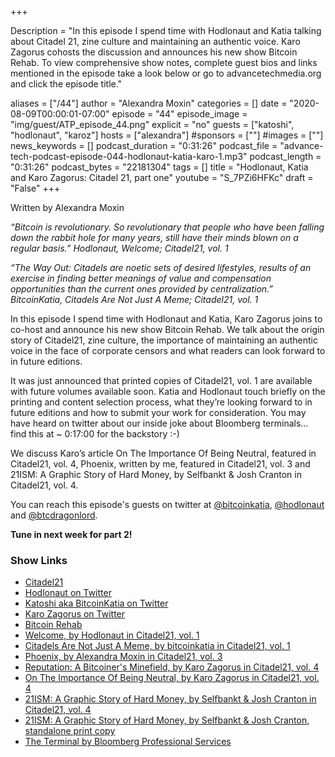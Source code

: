 +++

Description = "In this episode I spend time with Hodlonaut and Katia talking about Citadel 21, zine culture and maintaining an authentic voice. Karo Zagorus cohosts the discussion and announces his new show Bitcoin Rehab. To view comprehensive show notes, complete guest bios and links mentioned in the episode take a look below or go to advancetechmedia.org and click the episode title."

aliases = ["/44"]
author = "Alexandra Moxin"
categories = []
date = "2020-08-09T00:00:01-07:00"
episode = "44"
episode_image = "img/guest/ATP_episode_44.png"
explicit = "no"
guests = ["katoshi", "hodlonaut", "karoz"]
hosts = ["alexandra"]
#sponsors = [""]
#images = [""]
news_keywords = []
podcast_duration = "0:31:26"
podcast_file = "advance-tech-podcast-episode-044-hodlonaut-katia-karo-1.mp3"
podcast_length = "0:31:26"
podcast_bytes = "22181304"
tags = []
title = "Hodlonaut, Katia and Karo Zagorus: Citadel 21, part one"
youtube = "S_7PZi6HFKc"
draft = "False"
+++

Written by Alexandra Moxin

<i>“Bitcoin is revolutionary. So revolutionary that people who have been falling down the rabbit hole for many years, still have their minds blown on a regular basis.” Hodlonaut, Welcome; Citadel21, vol. 1</i>

<i>“The Way Out: Citadels are noetic sets of desired lifestyles, results of an exercise in finding better meanings of value and compensation opportunities than the current ones provided by centralization.” BitcoinKatia, Citadels Are Not Just A Meme; Citadel21, vol. 1</i>

In this episode I spend time with Hodlonaut and Katia, Karo Zagorus joins to co-host and announce his new show Bitcoin Rehab. We talk about the origin story of Citadel21, zine culture, the importance of maintaining an authentic voice in the face of corporate censors and what readers can look forward to in future editions.

It was just announced that printed copies of Citadel21, vol. 1 are available with future volumes available soon. Katia and Hodlonaut touch briefly on the printing and content selection process, what they’re looking forward to in future editions and how to submit your work for consideration. You may have heard on twitter about our inside joke about Bloomberg terminals… find this at ~ 0:17:00 for the backstory :-)

We discuss Karo’s article On The Importance Of Being Neutral, featured in Citadel21, vol. 4, Phoenix, written by me, featured in Citadel21, vol. 3 and 21ISM: A Graphic Story of Hard Money, by Selfbankt & Josh Cranton in Citadel21, vol. 4.

You can reach this episode's guests on twitter at [@bitcoinkatia](https://twitter.com/bitcoinkatia), [@hodlonaut](https://twitter.com/hodlonaut) and [@btcdragonlord](https://twitter.com/btcdragonlord).

<b> Tune in next week for part 2!</b>

### Show Links

* [Citadel21](https://www.citadel21.com/)
* [Hodlonaut on Twitter](https://twitter.com/hodlonaut)
* [Katoshi aka BitcoinKatia on Twitter](https://twitter.com/bitcoinkatia)
* [Karo Zagorus on Twitter](https://twitter.com/btcdragonlord)
* [Bitcoin Rehab](https://anchor.fm/bitcoinrehab)
* [Welcome, by Hodlonaut in Citadel21, vol. 1](https://www.citadel21.com/welcome)
* [Citadels Are Not Just A Meme, by bitcoinkatia in Citadel21, vol. 1](https://www.citadel21.com/citadels-are-not-just-a-meme)
* [Phoenix, by Alexandra Moxin in Citadel21, vol. 3](https://www.citadel21.com/phoenix)
* [Reputation: A Bitcoiner's Minefield, by Karo Zagorus in Citadel21, vol. 4](https://www.citadel21.com/reputation-the-bitcoiners-minefield)
* [On The Importance Of Being Neutral, by Karo Zagorus in Citadel21, vol. 4](https://www.citadel21.com/on-the-importance-of-being-neutral)
* [21ISM: A Graphic Story of Hard Money, by Selfbankt & Josh Cranton in Citadel21, vol. 4](https://www.citadel21.com/21ism)
* [21ISM: A Graphic Story of Hard Money, by Selfbankt & Josh Cranton, standalone print copy](http://21ism.com/21ism.pdf)
* [The Terminal by Bloomberg Professional Services](https://www.bloomberg.com/professional/solution/bloomberg-terminal/)